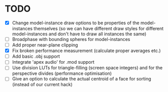 # TODO
- [x] Change model-instance draw options to be properties of the model-instances themselves (so we can have different draw styles for different model-instances and don't have to draw all instances the same)
- [ ] Broadphase with bounding spheres for model-instances
- [ ] Add proper near-plane clipping 
- [x] Fix broken performance measurement (calculate proper averages etc.) 
- [ ] Add basic .obj support
- [ ] Integrate 'apex audio' for .mod support
- [ ] Use division LUTs for triangle-filling (screen space integers) and for the perspective divides (performance optimisation)
- [ ] Give an option to calculate the actual centroid of a face for sorting (instead of our current hack)